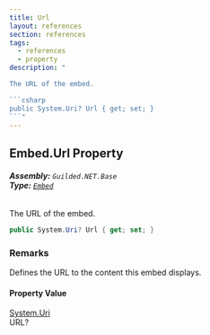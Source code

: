 ```yaml
---
title: Url
layout: references
section: references
tags:
  - references
  - property
description: "

The URL of the embed.

```csharp
public System.Uri? Url { get; set; }
```"
---
```


## Embed.Url Property
###### **Assembly:** `Guilded.NET.Base`<br/>**Type:** [`Embed`](Embed 'Guilded.NET.Base.Embeds.Embed')

The URL of the embed.

```csharp
public System.Uri? Url { get; set; }
```

### Remarks
  
Defines the URL to the content this embed displays.

#### Property Value
[System.Uri](https://docs.microsoft.com/en-us/dotnet/api/System.Uri 'System.Uri')  
URL?